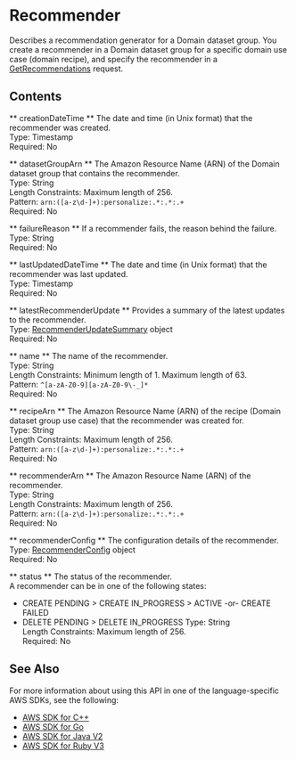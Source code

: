 # Recommender<a name="API_Recommender"></a>

Describes a recommendation generator for a Domain dataset group\. You create a recommender in a Domain dataset group for a specific domain use case \(domain recipe\), and specify the recommender in a [GetRecommendations](https://docs.aws.amazon.com/personalize/latest/dg/API_RS_GetRecommendations.html) request\.

## Contents<a name="API_Recommender_Contents"></a>

 ** creationDateTime **   <a name="personalize-Type-Recommender-creationDateTime"></a>
The date and time \(in Unix format\) that the recommender was created\.  
Type: Timestamp  
Required: No

 ** datasetGroupArn **   <a name="personalize-Type-Recommender-datasetGroupArn"></a>
The Amazon Resource Name \(ARN\) of the Domain dataset group that contains the recommender\.  
Type: String  
Length Constraints: Maximum length of 256\.  
Pattern: `arn:([a-z\d-]+):personalize:.*:.*:.+`   
Required: No

 ** failureReason **   <a name="personalize-Type-Recommender-failureReason"></a>
If a recommender fails, the reason behind the failure\.  
Type: String  
Required: No

 ** lastUpdatedDateTime **   <a name="personalize-Type-Recommender-lastUpdatedDateTime"></a>
The date and time \(in Unix format\) that the recommender was last updated\.  
Type: Timestamp  
Required: No

 ** latestRecommenderUpdate **   <a name="personalize-Type-Recommender-latestRecommenderUpdate"></a>
Provides a summary of the latest updates to the recommender\.   
Type: [RecommenderUpdateSummary](API_RecommenderUpdateSummary.md) object  
Required: No

 ** name **   <a name="personalize-Type-Recommender-name"></a>
The name of the recommender\.  
Type: String  
Length Constraints: Minimum length of 1\. Maximum length of 63\.  
Pattern: `^[a-zA-Z0-9][a-zA-Z0-9\-_]*`   
Required: No

 ** recipeArn **   <a name="personalize-Type-Recommender-recipeArn"></a>
The Amazon Resource Name \(ARN\) of the recipe \(Domain dataset group use case\) that the recommender was created for\.   
Type: String  
Length Constraints: Maximum length of 256\.  
Pattern: `arn:([a-z\d-]+):personalize:.*:.*:.+`   
Required: No

 ** recommenderArn **   <a name="personalize-Type-Recommender-recommenderArn"></a>
The Amazon Resource Name \(ARN\) of the recommender\.  
Type: String  
Length Constraints: Maximum length of 256\.  
Pattern: `arn:([a-z\d-]+):personalize:.*:.*:.+`   
Required: No

 ** recommenderConfig **   <a name="personalize-Type-Recommender-recommenderConfig"></a>
The configuration details of the recommender\.  
Type: [RecommenderConfig](API_RecommenderConfig.md) object  
Required: No

 ** status **   <a name="personalize-Type-Recommender-status"></a>
The status of the recommender\.  
A recommender can be in one of the following states:  
+ CREATE PENDING > CREATE IN\_PROGRESS > ACTIVE \-or\- CREATE FAILED
+ DELETE PENDING > DELETE IN\_PROGRESS
Type: String  
Length Constraints: Maximum length of 256\.  
Required: No

## See Also<a name="API_Recommender_SeeAlso"></a>

For more information about using this API in one of the language\-specific AWS SDKs, see the following:
+  [ AWS SDK for C\+\+](https://docs.aws.amazon.com/goto/SdkForCpp/personalize-2018-05-22/Recommender) 
+  [ AWS SDK for Go](https://docs.aws.amazon.com/goto/SdkForGoV1/personalize-2018-05-22/Recommender) 
+  [ AWS SDK for Java V2](https://docs.aws.amazon.com/goto/SdkForJavaV2/personalize-2018-05-22/Recommender) 
+  [ AWS SDK for Ruby V3](https://docs.aws.amazon.com/goto/SdkForRubyV3/personalize-2018-05-22/Recommender) 